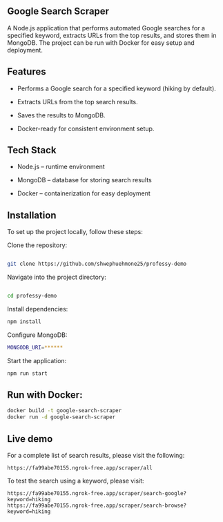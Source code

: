 ## Google Search Scraper

A Node.js application that performs automated Google searches for a specified keyword, extracts URLs from the top results, and stores them in MongoDB. The project can be run with Docker for easy setup and deployment.

## Features

- Performs a Google search for a specified keyword (hiking by default).

- Extracts URLs from the top search results.

- Saves the results to MongoDB.

- Docker-ready for consistent environment setup.


## Tech Stack

- Node.js – runtime environment

- MongoDB – database for storing search results

- Docker – containerization for easy deployment

## Installation

To set up the project locally, follow these steps:

   Clone the repository:
```bash

git clone https://github.com/shwephuehmone25/professy-demo
```

Navigate into the project directory:

```bash

cd professy-demo
```

   Install dependencies:

```bash
npm install
```
Configure MongoDB:
```bash
MONGODB_URI=******
```

Start the application:

```bash
npm run start
```
## Run with Docker:
```bash
docker build -t google-search-scraper
docker run -d google-search-scraper
```

## Live demo
For a complete list of search results, please visit the following:
```
https://fa99abe70155.ngrok-free.app/scraper/all
```

To test the search using a keyword, please visit:
```
https://fa99abe70155.ngrok-free.app/scraper/search-google?keyword=hiking
https://fa99abe70155.ngrok-free.app/scraper/search-browse?keyword=hiking
```
